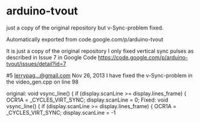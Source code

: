 # arduino-tvout
just a copy of the original repository but v-Sync-problem fixed.

Automatically exported from code.google.com/p/arduino-tvout

It is just a copy of the original repository
I only fixed vertical sync pulses as described in Issue 7 in Google Code
https://code.google.com/p/arduino-tvout/issues/detail?id=7

#5 lerrypag...@gmail.com Nov 26, 2013
I have fixed the v-Sync-problem in the video_gen.cpp on line 98

original: 
void vsync_line() {
	if (display.scanLine >= display.lines_frame) {
		OCR1A = _CYCLES_VIRT_SYNC;
		display.scanLine = 0;
Fixed:
void vsync_line() {
	if (display.scanLine >= display.lines_frame) {
		OCR1A = _CYCLES_VIRT_SYNC;
		display.scanLine = -1
